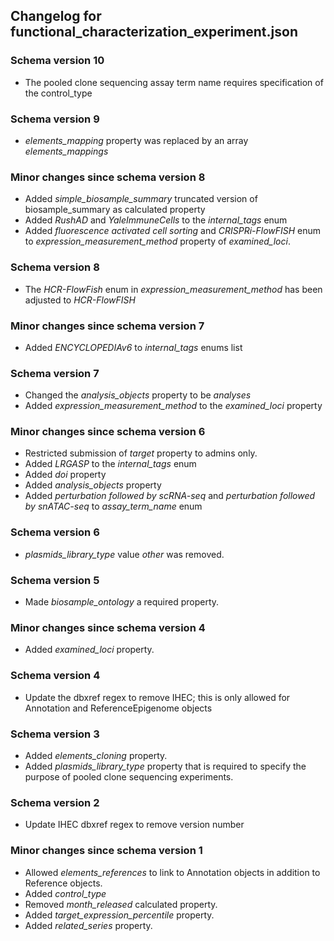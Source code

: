 ## Changelog for functional_characterization_experiment.json

### Schema version 10
* The pooled clone sequencing assay term name requires specification of the control_type

### Schema version 9
* *elements_mapping* property was replaced by an array *elements_mappings*

### Minor changes since schema version 8
* Added *simple_biosample_summary* truncated version of biosample_summary as calculated property
* Added *RushAD* and *YaleImmuneCells* to the *internal_tags* enum
* Added *fluorescence activated cell sorting* and *CRISPRi-FlowFISH* enum to *expression_measurement_method* property of *examined_loci*.

### Schema version 8
* The *HCR-FlowFish* enum in *expression_measurement_method* has been adjusted to *HCR-FlowFISH*

### Minor changes since schema version 7

* Added *ENCYCLOPEDIAv6* to *internal_tags* enums list

### Schema version 7

* Changed the *analysis_objects* property to be *analyses*
* Added *expression_measurement_method* to the *examined_loci* property

### Minor changes since schema version 6

* Restricted submission of *target* property to admins only.
* Added *LRGASP* to the *internal_tags* enum
* Added *doi* property
* Added *analysis_objects* property
* Added *perturbation followed by scRNA-seq* and *perturbation followed by snATAC-seq* to *assay_term_name* enum

### Schema version 6

* *plasmids_library_type* value *other* was removed.

### Schema version 5

* Made *biosample_ontology* a required property.

### Minor changes since schema version 4

* Added *examined_loci* property.

### Schema version 4

* Update the dbxref regex to remove IHEC; this is only allowed for Annotation and ReferenceEpigenome objects

### Schema version 3

* Added *elements_cloning* property.
* Added *plasmids_library_type* property that is required to specify the purpose of pooled clone sequencing experiments.

### Schema version 2

* Update IHEC dbxref regex to remove version number

### Minor changes since schema version 1

* Allowed *elements_references* to link to Annotation objects in addition to Reference objects.
* Added *control_type*
* Removed *month_released* calculated property.
* Added *target_expression_percentile* property.
* Added *related_series* property.
